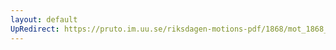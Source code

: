 ```yaml
---
layout: default
UpRedirect: https://pruto.im.uu.se/riksdagen-motions-pdf/1868/mot_1868__ak__216/mot_1868__ak__216-001.pdf
---
```

